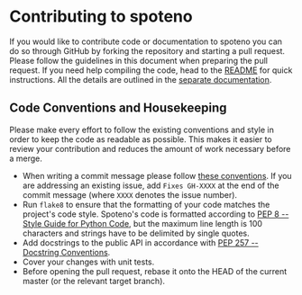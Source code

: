 # Contributing to spoteno

If you would like to contribute code or documentation to spoteno you can do so through GitHub by forking the repository and starting a pull request. Please follow the guidelines in this document when preparing the pull request. If you need help compiling the code, head to the [README](README.md) for quick instructions. All the details are outlined in the [separate documentation](docs).

## Code Conventions and Housekeeping

Please make every effort to follow the existing conventions and style in order to keep the code as readable as possible. This makes it easier to review your contribution and reduces the amount of work necessary before a merge.

* When writing a commit message please follow [these conventions](http://tbaggery.com/2008/04/19/a-note-about-git-commit-messages.html). If you are addressing an existing issue, add `Fixes GH-XXXX` at the end of the commit message (where `XXXX` denotes the issue number).
* Run `flake8` to ensure that the formatting of your code matches the project's code style. Spoteno's code is formatted according to [PEP 8 -- Style Guide for Python Code](https://www.python.org/dev/peps/pep-0008/), but the maximum line length is 100 characters and strings have to be delimited by single quotes.
* Add docstrings to the public API in accordance with [PEP 257 -- Docstring Conventions](https://www.python.org/dev/peps/pep-0257/).
* Cover your changes with unit tests.
* Before opening the pull request, rebase it onto the HEAD of the current master (or the relevant target branch).
